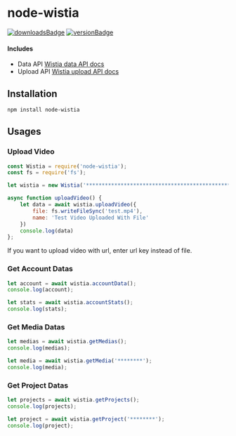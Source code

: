 # node-wistia

[![downloadsBadge](https://img.shields.io/npm/dt/node-wistia?style=for-the-badge)](https://npmjs.com/node-wistia)
[![versionBadge](https://img.shields.io/npm/v/node-wistia?style=for-the-badge)](https://npmjs.com/node-wistia)

#### Includes

- Data API [Wistia data API docs](https://wistia.com/doc/data-api)
- Upload API [Wistia upload API docs](https://wistia.com/doc/upload-api)

## Installation

```bash
npm install node-wistia
```

## Usages

### Upload Video

```js
const Wistia = require('node-wistia');
const fs = require('fs');

let wistia = new Wistia('****************************************************************');

async function uploadVideo() {
    let data = await wistia.uploadVideo({
        file: fs.writeFileSync('test.mp4'),
        name: 'Test Video Uploaded With File'
    })
    console.log(data)
};
```

If you want to upload video with url, enter url key instead of file.

### Get Account Datas

```js
let account = await wistia.accountData();
console.log(account);

let stats = await wistia.accountStats();
console.log(stats);
```

### Get Media Datas

```js
let medias = await wistia.getMedias();
console.log(medias);

let media = await wistia.getMedia('********');
console.log(media); 
```

### Get Project Datas

```js
let projects = await wistia.getProjects();
console.log(projects);

let project = await wistia.getProject('********');
console.log(project);
```